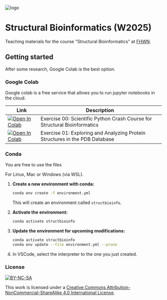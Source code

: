![logo](imgs/logo.png)

# Structural Bioinformatics (W2025)

Teaching materials for the course "Structural Bioinformatics" at [FHWN](https://tulln.fhwn.ac.at/studiengang/bio-data-science).

## Getting started

After some research, Google Colab is the best option.

### Google Colab

Google colab is a free service that allows you to run jupyter notebooks in the cloud.

| Link                                                                                                                               | Description                          |
|------------------------------------------------------------------------------------------------------------------------------------|--------------------------------------|
| <a href="https://colab.research.google.com/github/yerkoescalona/structural_bioinformatics/blob/main/ex00/scientific_python_crash_course.ipynb" target="_blank"><img src="https://colab.research.google.com/assets/colab-badge.svg" alt="Open In Colab"/></a> | Exercise 00: Scientific Python Crash Course for Structural Bioinformatics |
| <a href="https://colab.research.google.com/github/yerkoescalona/structural_bioinformatics/blob/main/ex01/ex01.ipynb" target="_blank"><img src="https://colab.research.google.com/assets/colab-badge.svg" alt="Open In Colab"/></a> | Exercise 01: Exploring and Analyzing Protein Structures in the PDB Database |
<!-- 
TODO: Exercises for W2025 - Coming Soon!
| <a href="https://colab.research.google.com/github/yerkoescalona/structural_bioinformatics/blob/main/ex02/ex02.ipynb" target="_blank"><img src="https://colab.research.google.com/assets/colab-badge.svg" alt="Open In Colab"/></a> | Exercise 02: Protein Structure and Modeling |
| <a href="https://colab.research.google.com/github/yerkoescalona/structural_bioinformatics/blob/main/ex03/ex03.ipynb" target="_blank"><img src="https://colab.research.google.com/assets/colab-badge.svg" alt="Open In Colab"/></a> | Exercise 03: Protein Dynamics |
| <a href="https://colab.research.google.com/github/yerkoescalona/structural_bioinformatics/blob/main/ex04/ex04.ipynb" target="_blank"><img src="https://colab.research.google.com/assets/colab-badge.svg" alt="Open In Colab"/></a> | Exercise 04: Protein Docking |
-->


### Conda

You are free to use the files

For Linux, Mac or Windows (via WSL).

1. **Create a new environment with conda:**

    ```bash
    conda env create -f environment.yml
    ```

    This will create an environment called `structbioinfo`.

2. **Activate the environment:**

    ```bash
    conda activate structbioinfo
    ```

3. **Update the environment for upcoming modifications:**

    ```bash
    conda activate structbioinfo
    conda env update --file environment.yml --prune
    ```

4. In VSCode, select the interpreter to the one you just created.


### License
[![BY-NC-SA](https://i.creativecommons.org/l/by-nc-sa/4.0/88x31.png)](http://creativecommons.org/licenses/by-nc-sa/4.0/)


This work is licensed under a [Creative Commons Attribution-NonCommercial-ShareAlike 4.0 International License](http://creativecommons.org/licenses/by-nc-sa/4.0/).
